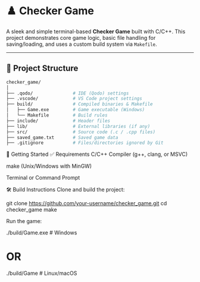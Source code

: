 # ♟️ Checker Game

A sleek and simple terminal-based **Checker Game** built with C/C++. This project demonstrates core game logic, basic file handling for saving/loading, and uses a custom build system via `Makefile`.

---

## 📁 Project Structure

```bash
checker_game/
│
├── .qodo/               # IDE (Qodo) settings
├── .vscode/             # VS Code project settings
├── build/               # Compiled binaries & Makefile
│   ├── Game.exe         # Game executable (Windows)
│   └── Makefile         # Build rules
├── include/             # Header files
├── lib/                 # External libraries (if any)
├── src/                 # Source code (.c / .cpp files)
├── saved_game.txt       # Saved game data
├── .gitignore           # Files/directories ignored by Git

```
🚀 Getting Started
✅ Requirements
C/C++ Compiler (g++, clang, or MSVC)

make (Unix/Windows with MinGW)

Terminal or Command Prompt

🛠️ Build Instructions
Clone and build the project:

git clone https://github.com/your-username/checker_game.git
cd checker_game
make

Run the game:

./build/Game.exe   # Windows
# OR
./build/Game       # Linux/macOS

